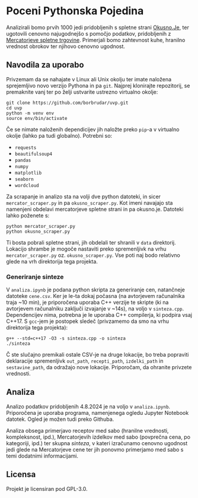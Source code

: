 # Poceni Pythonska Pojedina

Analizirali bomo prvih 1000 jedi pridobljenih s spletne strani [Okusno.Je](https://okusno.je/), ter ugotovili cenovno najugodnejšo s pomočjo podatkov, pridobljenih z [Mercatorjeve spletne trgovine](https://www.mercatoronline.si/sl/search). Primerjali bomo zahtevnost kuhe, hranilno vrednost obrokov ter njihovo cenovno ugodnost. 


## Navodila za uporabo

Privzemam da se nahajate v Linux ali Unix okolju ter imate naložena sprejemljivo novo verzijo Pythona in pa `git`. Najprej klonirajte repozitorij, se premaknite vanj ter po želji ustvarite ustrezno virtualno okolje:
```
git clone https://github.com/borbrudar/uvp.git
cd uvp
python -m venv env
source env/bin/activate
```
Če se nimate naloženih dependicijev jih naložte preko `pip`-a v virtualno okolje (lahko pa tudi globalno).
Potrebni so:
* `requests`
* `beautifulsoup4`
* `pandas`
* `numpy`
* `matplotlib`
* `seaborn` 
* `wordcloud`

Za scrapanje in analizo sta na volji dve python datoteki, in sicer
`mercator_scraper.py` in pa `okusno_scraper.py`. Kot imeni navajajo sta namenjeni obdelavi mercatorjeve spletne strani in pa okusno.je.
Datoteki lahko poženete s:
```
python mercator_scraper.py
python okusno_scraper.py
```

Ti bosta pobrali spletne strani, jih obdelali ter shranili v `data` direktorij. Lokacijo shrambe je mogoče nastaviti preko
spremenljivk na vrhu `mercator_scraper.py` oz. `okusno_scraper.py`. Vse poti naj bodo relativno glede na vrh direktorija tega projekta.

### Generiranje sinteze

V `analiza.ipynb` je podana python skripta za generiranje cen, natančneje datoteke `cene.csv`. Ker je le-ta dokaj počasna (na avtorjevem računalnika traja ~10 min), je priporočena uporaba C++ verzije te skripte (ki na avtorjevem računalniku zaključi izvajanje v ~14s), na voljo v `sinteza.cpp`. Dependencijev nima, potrebna je le uporaba C++ compilerja, ki podpira vsaj C++17. S `gcc`-jem je postopek sledeč (privzamemo da smo na vrhu direktorija tega projekta):

```
g++ --std=c++17 -O3 -s sinteza.cpp -o sinteza 
./sinteza
```

Č ste slučajno premikali ostale CSV-je na druge lokacije, bo treba popraviti deklaracije spremenljivk `out_path`, `recepti_path`, `izdelki_path` in `sestavine_path`, da odražajo nove lokacije. Priporočam, da ohranite privzete vrednosti. 

## Analiza 

Analizo podatkov pridobljenih 4.8.2024 je na voljo v `analiza.ipynb`. Priporočena je uporaba programa, namenjenega ogledu Jupyter Notebook datotek. Ogled je možen tudi preko Githuba. 

Analiza obsega primerjavo receptov med sabo (hranilne vrednosti, kompleksnost, ipd.), Mercatorjevih izdelkov med sabo (povprečna cena, po kategoriji, ipd.) ter skupna *sinteza*, v kateri izračunamo cenovno ugodnost jedi glede na Mercatorjeve cene ter jih ponovmo primerjamo med sabo s temi dodatnimi informacijami.

## Licensa

Projekt je licensiran pod GPL-3.0. 
